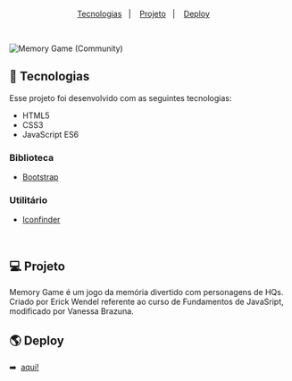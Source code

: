 <p align="center">
  <a href="#--tecnologias">Tecnologias</a>&nbsp;&nbsp;&nbsp;|&nbsp;&nbsp;&nbsp;
  <a href="#--projeto">Projeto</a>&nbsp;&nbsp;&nbsp;|&nbsp;&nbsp;&nbsp;
  <a href="#--deploy">Deploy</a>&nbsp;&nbsp;&nbsp;&nbsp;&nbsp;&nbsp;
</p>

<br>

![Memory Game (Community)](https://imgur.com/FueJmWS.png)

## 🚀  Tecnologias

Esse projeto foi desenvolvido com as seguintes tecnologias:

- HTML5
- CSS3
- JavaScript ES6


### Biblioteca

- [Bootstrap](https://getbootstrap.com/)


### Utilitário

- [Iconfinder](https://www.iconfinder.com/)

<br>

## 💻  Projeto

Memory Game é um jogo da memória divertido com personagens de HQs. Criado por Erick Wendel referente ao curso de Fundamentos de JavaSript, modificado por Vanessa Brazuna.

## 🌎  Deploy 
➡️ &nbsp;<a href="https://vanessabrazuna.github.io/memory-game/" target="_blank">aqui!</a>
